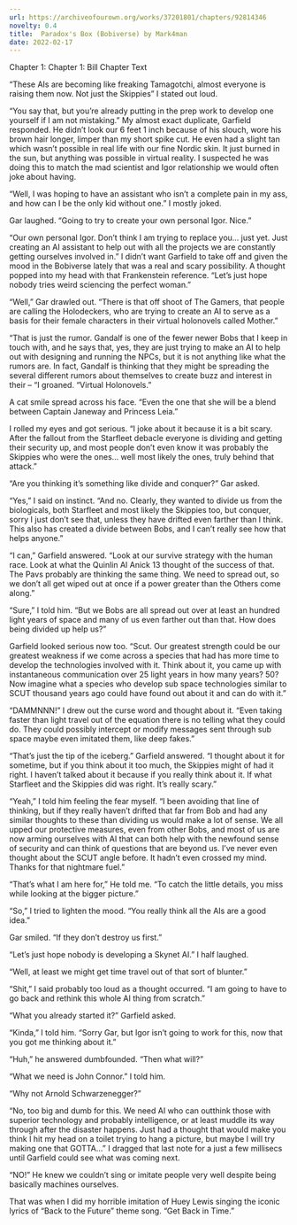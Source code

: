 ```yaml
---
url: https://archiveofourown.org/works/37201801/chapters/92814346
novelty: 0.4
title:  Paradox's Box (Bobiverse) by Mark4man 
date: 2022-02-17
---
```

Chapter 1: Chapter 1: Bill
Chapter Text

“These AIs are becoming like freaking Tamagotchi, almost everyone is raising them now. Not just the Skippies” I stated out loud.

“You say that, but you’re already putting in the prep work to develop one yourself if I am not mistaking.” My almost exact duplicate, Garfield responded. He didn’t look our 6 feet 1 inch because of his slouch, wore his brown hair longer, limper than my short spike cut. He even had a slight tan which wasn’t possible in real life with our fine Nordic skin. It just burned in the sun, but anything was possible in virtual reality. I suspected he was doing this to match the mad scientist and Igor relationship we would often joke about having.

“Well, I was hoping to have an assistant who isn’t a complete pain in my ass, and how can I be the only kid without one.” I mostly joked.

Gar laughed. “Going to try to create your own personal Igor. Nice.”

“Our own personal Igor. Don’t think I am trying to replace you… just yet. Just creating an AI assistant to help out with all the projects we are constantly getting ourselves involved in.” I didn’t want Garfield to take off and given the mood in the Bobiverse lately that was a real and scary possibility. A thought popped into my head with that Frankenstein reference.  “Let’s just hope nobody tries weird sciencing the perfect woman.”

“Well,” Gar drawled out. “There is that off shoot of The Gamers, that people are calling the Holodeckers, who are trying to create an AI to serve as a basis for their female characters in their virtual holonovels called Mother.”

 “That is just the rumor. Gandalf is one of the fewer newer Bobs that I keep in touch with, and he says that, yes, they are just trying to make an AI to help out with designing and running the NPCs, but it is not anything like what the rumors are. In fact, Gandalf is thinking that they might be spreading the several different rumors about themselves to create buzz and interest in their – “I groaned. “Virtual Holonovels.”

A cat smile spread across his face. “Even the one that she will be a blend between Captain Janeway and Princess Leia.”

I rolled my eyes and got serious. “I joke about it because it is a bit scary. After the fallout from the Starfleet debacle everyone is dividing and getting their security up, and most people don’t even know it was probably the Skippies who were the ones… well most likely the ones, truly behind that attack.”

“Are you thinking it’s something like divide and conquer?” Gar asked.

“Yes,” I said on instinct. “And no. Clearly, they wanted to divide us from the biologicals, both Starfleet and most likely the Skippies too, but conquer, sorry I just don’t see that, unless they have drifted even farther than I think.  This also has created a divide between Bobs, and I can’t really see how that helps anyone.”

“I can,” Garfield answered. “Look at our survive strategy with the human race. Look at what the Quinlin AI Anick 13 thought of the success of that. The Pavs probably are thinking the same thing. We need to spread out, so we don’t all get wiped out at once if a power greater than the Others come along.”

“Sure,” I told him. “But we Bobs are all spread out over at least an hundred light years of space and many of us even farther out than that. How does being divided up help us?”

Garfield looked serious now too. “Scut. Our greatest strength could be our greatest weakness if we come across a species that had has more time to develop the technologies involved with it. Think about it, you came up with instantaneous communication over 25 light years in how many years? 50? Now imagine what a species who develop sub space technologies similar to SCUT thousand years ago could have found out about it and can do with it.”

“DAMMNNN!” I drew out the curse word and thought about it. “Even taking faster than light travel out of the equation there is no telling what they could do. They could possibly intercept or modify messages sent through sub space maybe even imitated them, like deep fakes.”

“That’s just the tip of the iceberg.” Garfield answered. “I thought about it for sometime, but if you think about it too much, the Skippies might of had it right. I haven’t talked about it because if you really think about it. If what Starfleet and the Skippies did was right. It’s really scary.”

“Yeah,” I told him feeling the fear myself. “I been avoiding that line of thinking, but if they really haven’t drifted that far from Bob and had any similar thoughts to these than dividing us would make a lot of sense. We all upped our protective measures, even from other Bobs, and most of us are now arming ourselves with AI that can both help with the newfound sense of security and can think of questions that are beyond us. I’ve never even thought about the SCUT angle before. It hadn’t even crossed my mind. Thanks for that nightmare fuel.”

“That’s what I am here for,” He told me. “To catch the little details, you miss while looking at the bigger picture.”

“So,” I tried to lighten the mood. “You really think all the AIs are a good idea.”

Gar smiled. “If they don’t destroy us first.”

“Let’s just hope nobody is developing a Skynet AI.” I half laughed.

“Well, at least we might get time travel out of that sort of blunter.”

“Shit,” I said probably too loud as a thought occurred. “I am going to have to go back and rethink this whole AI thing from scratch.”

“What you already started it?” Garfield asked.

“Kinda,” I told him. “Sorry Gar, but Igor isn’t going to work for this, now that you got me thinking about it.”

“Huh,” he answered dumbfounded. “Then what will?”

“What we need is John Connor.” I told him.

“Why not Arnold Schwarzenegger?”

“No, too big and dumb for this. We need AI who can outthink those with superior technology and probably intelligence, or at least muddle its way through after the disaster happens. Just had a thought that would make you think I hit my head on a toilet trying to hang a picture, but maybe I will try making one that GOTTA…” I dragged that last note for a just a few millisecs until Garfield could see what was coming next.

“NO!” He knew we couldn’t sing or imitate people very well despite being basically machines ourselves.

That was when I did my horrible imitation of Huey Lewis singing the iconic lyrics of “Back to the Future” theme song. “Get Back in Time.”
